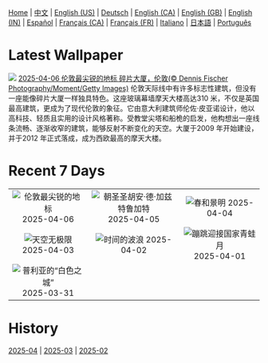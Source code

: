 [Home](../README.md) | [中文](zh-CN.md) | [English (US)](en-US.md) | [Deutsch](de-DE.md) | [English (CA)](en-CA.md) | [English (GB)](en-GB.md) | [English (IN)](en-IN.md) | [Español](es-ES.md) | [Français (CA)](fr-CA.md) | [Français (FR)](fr-FR.md) | [Italiano](it-IT.md) | [日本語](ja-JP.md) | [Português](pt-BR.md)

# Latest Wallpaper
![](https://www.bing.com/th?id=OHR.ShardLondon2025_ZH-CN0722863055_UHD.jpg)
[2025-04-06 伦敦最尖锐的地标 碎片大厦，伦敦(© Dennis Fischer Photography/Moment/Getty Images)](https://www.bing.com/th?id=OHR.ShardLondon2025_ZH-CN0722863055_UHD.jpg)
伦敦天际线中有许多标志性建筑，但没有一座能像碎片大厦一样独具特色。这座玻璃幕墙摩天大楼高达310 米，不仅是英国最高建筑，更成为了现代伦敦的象征。它由意大利建筑师伦佐·皮亚诺设计，他以高科技、轻质且实用的设计风格著称。受教堂尖塔和船桅的启发，他构想出一座线条流畅、逐渐收窄的建筑，能够反射不断变化的天空。大厦于2009 年开始建设，并于2012 年正式落成，成为西欧最高的摩天大楼。

# Recent 7 Days
|  |  |  |
|:---:|:---:|:---:|
| ![](https://www.bing.com/th?id=OHR.ShardLondon2025_ZH-CN0722863055_400x240.jpg "伦敦最尖锐的地标") 2025-04-06 | ![](https://www.bing.com/th?id=OHR.GaztelugatxeSunset_ZH-CN0553703567_400x240.jpg "朝圣圣胡安·德·加兹特鲁加特") 2025-04-05 | ![](https://www.bing.com/th?id=OHR.QingMingY25_ZH-CN9818431198_400x240.jpg "春和景明") 2025-04-04 |
| ![](https://www.bing.com/th?id=OHR.SaguaroRainbow_ZH-CN0139056375_400x240.jpg "天空无极限") 2025-04-03 | ![](https://www.bing.com/th?id=OHR.UtahBadlands_ZH-CN9174002963_400x240.jpg "时间的波浪") 2025-04-02 | ![](https://www.bing.com/th?id=OHR.TicanFrog_ZH-CN8949758487_400x240.jpg "蹦跳迎接国家青蛙月") 2025-04-01 |
| ![](https://www.bing.com/th?id=OHR.ItalyOstuni_ZH-CN8306220080_400x240.jpg "普利亚的“白色之城”") 2025-03-31 |  |  |

# History
[2025-04](../archives/wallpaper/zh-CN/w_2025_04.md) | [2025-03](../archives/wallpaper/zh-CN/w_2025_03.md) | [2025-02](../archives/wallpaper/zh-CN/w_2025_02.md)
